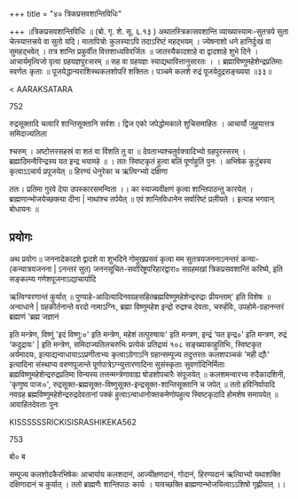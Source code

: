 +++
title = "४० त्रिकप्रसवशान्तिविधिः"

+++
॥त्रिकप्रसवशान्तिविधिः ॥ (बो. गृ. शे. सू. ६.१३ ) अथातस्त्रिकासवशान्ति व्याख्यास्यामः-सुतत्रये सुता चेत्स्यात्तत्त्रये वा सुतो यदि। मातापित्रोः कुलस्याऽपि तदाऽरिष्टं महद्भयम् । ज्येषनाशो धने हानिर्दुःखं वा सुमहद्भवेत् । तत्र शान्ति प्रकुर्वीत वित्तशाध्यविवर्जितः ॥ जातस्यैकादशाहे वा द्वादशाहे शुभे दिने । आचार्यमृत्विजो वृत्वा ग्रहयज्ञपुरःसरम् ॥ सह वा ग्रहयज्ञः स्याद्यथावित्तानुसारतः । । ब्रह्माविष्णुमहेशेन्द्रप्रतिमाः स्वर्णतः कृताः ॥ पूजयेद्धान्यराशिस्थकलशोपरि शक्तितः। पञ्चमे कलशे रुद्रं पूजयेदुद्रसङ्ख्यया ॥३३॥

< AARAKSATARA

752

रुद्रसूक्तादि चत्वारि शान्तिसूक्तानि सर्वशः। द्विज एको जपेद्धोमकाले शुचिसमाहितः । आचार्यो जुहुयात्तत्र समिदाज्यतिला

श्चरुम् । अष्टोत्तरसहस्रं वा शतं वा विंशति तु वा ॥ देवताभ्यश्चतुर्वक्त्रादिभ्यो ग्रहपुरस्सरम् । ब्रह्मादिमन्वैरिन्द्रस्य यत इन्द्र भयामहे ॥ । ततः स्विष्टकृतं हुत्वा बलिं पूर्णाहुतिं पुनः । अभिषेक कुटुंबस्य कृत्वाऽऽचार्य प्रपूजयेत् ॥ हिरण्यं धेनुरेका च ऋत्विग्भ्यो दक्षिणा

ततः। प्रतिमा गुरवे देया उपस्कारसमन्विता ।। का स्याज्यवीक्षणं कृत्वा शान्तिपाठन्तु कारयेत् । ब्राह्मणान्भोजयेच्छक्त्या दीना | नाथांश्च तर्पयेत् ॥ एवं शान्तिविधानेन सर्वारिष्टं प्रलीयते । इत्याह भगवान् बोधायनः ॥
## प्रयोगः
अथ प्रयोगः॥ जननादेकादशे द्वादशे वा शुभदिने गोमुखप्रसवं कृत्वा मम सुतत्रयजननाऽनन्तरं कन्या-(कन्यात्रयजनना | ऽनन्तरं सुत) जननसूचित-सर्वारिष्ट्रपरिहारद्वारा० सग्रहमखां त्रिकप्रसवशान्तिं करिष्ये, इति सङ्कल्प्य गणेशपूजनाऽद्याचार्यादि

ऋत्विग्वरणान्तं कुर्यात् ॥ पुण्याहे-आदित्यादिनवग्रहसहितब्रह्मविष्णुमहेशेन्द्ररुद्राः प्रीयन्ताम्' इति विशेषः ॥ अन्वाधाने | ग्रहकीर्तनान्ते वरदो नामाऽग्निः, ब्रह्मा विष्णुमहेश इन्द्रो रुद्रश्च देवताः, चरुर्हविः, उपहोमे-ग्रहानन्तरं ब्रह्माणं 'ब्रह्म जज्ञानं

इति मन्त्रेण, विष्णुं 'इदं विष्णु:०' इति मन्त्रेण, महेशं तत्पुरुषायः' इति मन्त्रण, इन्द्रं ‘यत इन्द्र०' इति मन्त्रण, रुद्रं ‘कदुद्रायः' | इति मन्त्रेण, समिदाज्यतिलचरुभिः प्रत्येकं प्रतिद्रव्यं १०८ सङ्ख्याकाहुतिभिः, स्विष्टकृत अर्यमादयः, इत्याद्यन्वाधायाऽऽप्रणीताभ्यः कृत्वाऽग्रेगाऽनि ग्रहान्सम्पूज्य तदुत्तरतः कलशपञ्चकं 'मही द्यौः' इत्यादिना संस्थाप्य वरुणपूजान्ते पूर्णपात्रेऽग्न्युत्तारणादिना सुसंस्कृताः सुवर्णादिनिर्मिताः ब्रह्मविष्णुमहेशेन्द्ररुद्रप्रतिमा विन्यस्य तत्तन्मन्त्रेणावाह्य षोडशोपचारैः संपूजयेत् ॥ कलशमन्वारभ्य रुदैकादशिनी, 'कृणुष्व पाजः०', रुद्रसूक्त-ब्रह्मसूक्त-विष्णुसूक्त-इन्द्रसूक्त-शान्तिसूक्तानि च जपेत् ॥ ततो हविनिर्वापादि नवग्रह ब्रह्मविष्णुमहेशेन्द्ररुद्रदेवतानां पक्कं हुत्वाऽन्वाधानोक्तकमेणोपहुत्य स्विष्टकृदादि होमशेष समापयेत् ॥ आवाहितदेवताः पुनः

KISSSSSSRICKISISRASHIKEKA562

753

बो० ब

सम्पूज्य कलशोदकैरभिषेकः आचार्याय कलशदानं, आज्यीक्षणदानं, गोदानं, हिरण्यदानं ऋत्विाभ्यो यथाशक्ति दक्षिणादानं च कुर्यात् । ततो ब्राह्मणैः शान्तिपाठः कार्यः । यावच्छक्ति ब्राह्मणान्भोजयित्वाऽऽशिषो गृह्णीयात् ।।